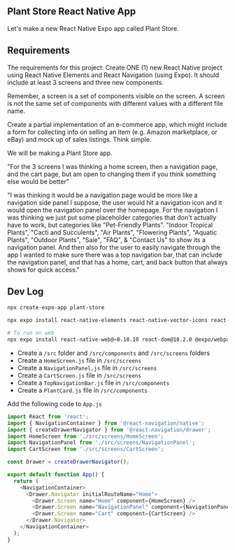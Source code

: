 ## Plant Store React Native App

Let's make a new React Native Expo app called Plant Store. 


## Requirements
The requirements for this project:
Create ONE (1) new React Native project using React Native Elements and React Navigation (using Expo). It should include at least 3 screens and three new components.

Remember, a screen is a set of components visible on the screen. A screen is not the same set of components with different values with a different file name.

Create a partial implementation of an e-commerce app, which might include a form for collecting info on selling an item (e.g. Amazon marketplace, or eBay) and mock up of sales listings. Think
simple.

We will be making a Plant Store app.

"For the 3 screens I was thinking a home screen, then a navigation page, and the cart page, but am open to changing them if you think something else would be better"

"I was thinking it would be a navigation page would be more like a navigation side panel I suppose, the user would hit a navigation icon and it would open the navigation panel over the homepage. For the navigation I was thinking we just put some placeholder categories that don't actually have to work, but categories like "Pet-Friendly Plants". "Indoor Tropical Plants", "Cacti and Succulents", "Air Plants", "Flowering Plants", "Aquatic Plants", "Outdoor Plants", "Sale", "FAQ", & "Contact Us" to show its a navigation panel. And then also for the user to easily navigate through the app I wanted to make sure there was a top navigation bar, that can include the navigation panel, and that has a home, cart, and back button that always shows for quick access."


## Dev Log
```bash
npx create-expo-app plant-store

npx expo install react-native-elements react-native-vector-icons react-navigation react-navigation-stack @react-navigation/native @react-navigation/drawer react-native-gesture-handler react-native-reanimated react-native-screens react-native-safe-area-context @react-native-community/masked-view

# To run on web
npx expo install react-native-web@~0.18.10 react-dom@18.2.0 @expo/webpack-config@^18.0.1
```

* Create a `/src` folder and `/src/components` and `/src/screens` folders
* Create a `HomeScreen.js` file in `/src/screens`
* Create a `NavigationPanel.js` file in `/src/screens`
* Create a `CartScreen.js` file in `/src/screens`
* Create a `TopNavigationBar.js` file in `/src/components`
* Create a `PlantCard.js` file in `/src/components`

Add the following code to `App.js`

```javascript
import React from 'react';
import { NavigationContainer } from '@react-navigation/native';
import { createDrawerNavigator } from '@react-navigation/drawer';
import HomeScreen from './src/screens/HomeScreen';
import NavigationPanel from './src/screens/NavigationPanel';
import CartScreen from './src/screens/CartScreen';

const Drawer = createDrawerNavigator();

export default function App() {
  return (
    <NavigationContainer>
      <Drawer.Navigator initialRouteName="Home">
        <Drawer.Screen name="Home" component={HomeScreen} />
        <Drawer.Screen name="NavigationPanel" component={NavigationPanel} />
        <Drawer.Screen name="Cart" component={CartScreen} />
      </Drawer.Navigator>
    </NavigationContainer>
  );
}
```

